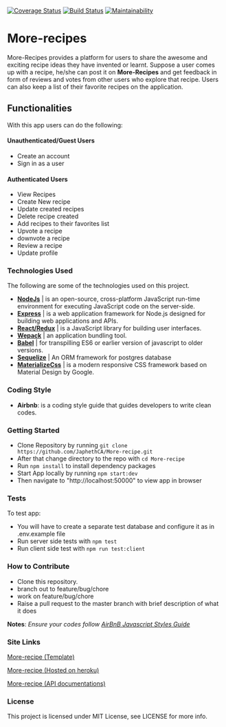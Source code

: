 [![Coverage Status](https://coveralls.io/repos/github/JaphethCA/More-recipe/badge.svg)](https://coveralls.io/github/JaphethCA/More-recipe)
[![Build Status](https://travis-ci.org/JaphethCA/More-recipe.svg?branch=staging)](https://travis-ci.org/JaphethCA/More-recipe)
[![Maintainability](https://api.codeclimate.com/v1/badges/6fd950b5a00c5c1e492b/maintainability)](https://codeclimate.com/github/JaphethCA/More-recipe/maintainability)

# More-recipes
More-Recipes provides a platform for users to share the awesome and exciting recipe ideas they have invented or learnt.
Suppose a user comes up with a recipe, he/she can post it on **More-Recipes** and get feedback in form of reviews and votes from other users who explore that recipe. Users can also keep a list of their favorite recipes on the application.

## Functionalities
With this app users can do the following:
#### Unauthenticated/Guest Users
- Create an account
- Sign in as a user

#### Authenticated Users
- View Recipes
- Create New recipe
- Update created recipes
- Delete recipe created
- Add recipes to their favorites list
- Upvote a recipe
- downvote a recipe
- Review a recipe
- Update profile 

### Technologies Used 
The following are some of the technologies used on this project.
- **[NodeJs](https://nodejs.org/en/)** | is an open-source, cross-platform JavaScript run-time environment for executing JavaScript code on the server-side.
- **[Express](https://expressjs.com/)** | is a web application framework for Node.js designed for building web applications and APIs.
- **[React/Redux](https://reactjs.org/)** | is a JavaScript library for building user interfaces.
- **[Wepack](https://webpack.js.org/)** | an application bundling tool.
- **[Babel](https://babeljs.io/)** | for transpilling ES6 or earlier version of javascript to older versions.
- **[Sequelize](https://www.npmjs.com/package/sequelize)** | An ORM framework for postgres database
- **[MaterializeCss](materializecss.com/)** | is a modern responsive CSS framework based on Material Design by Google.

### Coding Style
- **Airbnb**: is a coding style guide that guides developers to write clean codes.

### Getting Started
- Clone Repository by running `git clone https://github.com/JaphethCA/More-recipe.git`
- After that change directory to the repo with `cd More-recipe`
- Run `npm install` to install dependency packages
- Start App locally by running `npm start:dev`
- Then navigate to "http://localhost:50000" to view app in browser

### Tests
To test app:  
- You will have to create a separate test database and configure it as in .env.example file
- Run server side tests with `npm test`
- Run client side test with `npm run test:client`


### How to Contribute
- Clone this repository.
- branch out to feature/bug/chore
- work on feature/bug/chore
- Raise a pull request to the master branch with brief description of what it does

**Notes**: _Ensure your codes follow <a href="https://github.com/airbnb/javascript">AirBnB Javascript Styles Guide</a>_

###  Site Links
[More-recipe (Template)](https://japhethca.github.io/More-recipe/)

[More-recipe (Hosted on heroku)](https://more-recipe-cj.herokuapp.com/)

[More-recipe (API documentations)](https://more-recipe-cj.herokuapp.com/api/docs)

### License
This project is licensed under MIT License, see LICENSE for more info.
